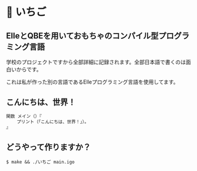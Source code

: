 # 🍓 いちご

## ElleとQBEを用いておもちゃのコンパイル型プログラミング言語

学校のプロジェクトですから全部詳細に記録されます。全部日本語で書くのは面白いからです。

これは私が作った別の言語であるElleプログラミング言語を使用してます。

## こんにちは、世界！

```rs
関数 メイン（）『
    プリント（「こんにちは、世界！」）。
』
```

## どうやって作りますか？

```console
$ make && ./いちご main.igo
```
